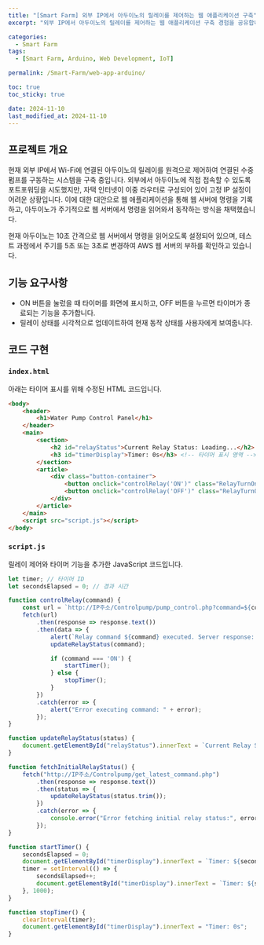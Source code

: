 ```yaml
---
title: "[Smart Farm] 외부 IP에서 아두이노의 릴레이를 제어하는 웹 애플리케이션 구축"
excerpt: "외부 IP에서 아두이노의 릴레이를 제어하는 웹 애플리케이션 구축 경험을 공유합니다."

categories:
  - Smart Farm
tags:
  - [Smart Farm, Arduino, Web Development, IoT]

permalink: /Smart-Farm/web-app-arduino/

toc: true
toc_sticky: true

date: 2024-11-10
last_modified_at: 2024-11-10
---
```


## 프로젝트 개요
현재 외부 IP에서 Wi-Fi에 연결된 아두이노의 릴레이를 원격으로 제어하여 연결된 수중 펌프를 구동하는 시스템을 구축 중입니다. 외부에서 아두이노에 직접 접속할 수 있도록 포트포워딩을 시도했지만, 자택 인터넷이 이중 라우터로 구성되어 있어 고정 IP 설정이 어려운 상황입니다. 이에 대한 대안으로 웹 애플리케이션을 통해 웹 서버에 명령을 기록하고, 아두이노가 주기적으로 웹 서버에서 명령을 읽어와서 동작하는 방식을 채택했습니다.

현재 아두이노는 10초 간격으로 웹 서버에서 명령을 읽어오도록 설정되어 있으며, 테스트 과정에서 주기를 5초 또는 3초로 변경하여 AWS 웹 서버의 부하를 확인하고 있습니다.

## 기능 요구사항
- ON 버튼을 눌렀을 때 타이머를 화면에 표시하고, OFF 버튼을 누르면 타이머가 종료되는 기능을 추가합니다.
- 릴레이 상태를 시각적으로 업데이트하여 현재 동작 상태를 사용자에게 보여줍니다.

## 코드 구현

### `index.html`
아래는 타이머 표시를 위해 수정된 HTML 코드입니다.

```html
<body>
    <header>
        <h1>Water Pump Control Panel</h1>
    </header>
    <main>
        <section>
            <h2 id="relayStatus">Current Relay Status: Loading...</h2>
            <h3 id="timerDisplay">Timer: 0s</h3> <!-- 타이머 표시 영역 -->
        </section>
        <article>
            <div class="button-container">
                <button onclick="controlRelay('ON')" class="RelayTurnOnOff">Turn ON Relay</button>
                <button onclick="controlRelay('OFF')" class="RelayTurnOnOff">Turn OFF Relay</button>
            </div>
        </article>
    </main>
    <script src="script.js"></script>
</body>
```

### `script.js`
릴레이 제어와 타이머 기능을 추가한 JavaScript 코드입니다.

```javascript
let timer; // 타이머 ID
let secondsElapsed = 0; // 경과 시간

function controlRelay(command) {
    const url = `http://IP주소/Controlpump/pump_control.php?command=${command}`;
    fetch(url)
        .then(response => response.text())
        .then(data => {
            alert(`Relay command ${command} executed. Server response: ${data}`);
            updateRelayStatus(command);

            if (command === 'ON') {
                startTimer();
            } else {
                stopTimer();
            }
        })
        .catch(error => {
            alert("Error executing command: " + error);
        });
}

function updateRelayStatus(status) {
    document.getElementById("relayStatus").innerText = `Current Relay Status: ${status}`;
}

function fetchInitialRelayStatus() {
    fetch("http://IP주소/Controlpump/get_latest_command.php")
        .then(response => response.text())
        .then(status => {
            updateRelayStatus(status.trim());
        })
        .catch(error => {
            console.error("Error fetching initial relay status:", error);
        });
}

function startTimer() {
    secondsElapsed = 0;
    document.getElementById("timerDisplay").innerText = `Timer: ${secondsElapsed}s`;
    timer = setInterval(() => {
        secondsElapsed++;
        document.getElementById("timerDisplay").innerText = `Timer: ${secondsElapsed}s`;
    }, 1000);
}

function stopTimer() {
    clearInterval(timer);
    document.getElementById("timerDisplay").innerText = "Timer: 0s";
}
```